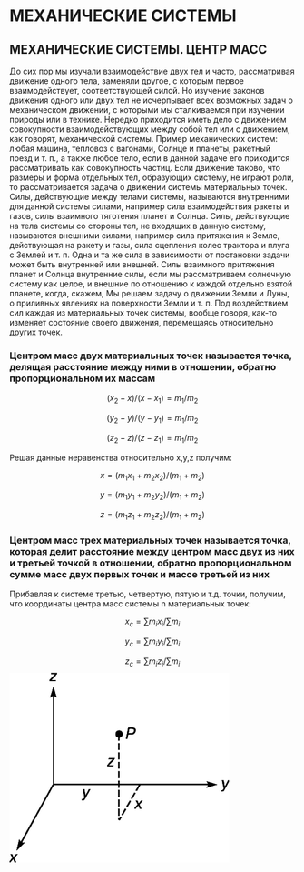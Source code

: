 # __МЕХАНИЧЕСКИЕ СИСТЕМЫ__

## __МЕХАНИЧЕСКИЕ СИСТЕМЫ. ЦЕНТР МАСС__

До сих пор мы изучали взаимодействие двух тел и часто, рассматривая движение одного тела, заменяли другое, с которым первое взаимодействует, соответствующей силой. Но изучение законов
движения одного или двух тел не исчерпывает всех возможных задач о механическом движении, с которыми мы сталкиваемся при изучении природы или в технике. Нередко приходится иметь дело
с движением совокупности взаимодействующих между собой тел или с движением, как говорят, механической системы. Пример механических систем: любая машина, тепловоз с вагонами, Солнце
и планеты, ракетный поезд и т. п., а также любое тело, если в данной задаче его приходится рассматривать как совокупность частиц.
Если движение таково, что размеры и форма отдельных тел, образующих систему, не играют роли, то рассматривается задача о
движении системы материальных точек. Силы, действующие между телами системы, называются внутренними для данной системы силами, например сила взаимодействия ракеты и газов, силы взаимного тяготения планет и Солнца.
Силы, действующие на тела системы со стороны тел, не входящих в данную систему, называются внешними силами, например
сила притяжения к Земле, действующая на ракету и газы, сила сцепления колес трактора и плуга с Землей и т. п. Одна и та же сила в
зависимости от постановки задачи может быть внутренней или внешней. Силы взаимного притяжения планет и Солнца внутренние силы, если мы рассматриваем солнечную систему как целое, и внешние по отношению к каждой отдельно взятой планете, когда, скажем,
Мы решаем задачу о движении Земли и Луны, о приливных явлениях на поверхности Земли и т. п. Под воздействием сил каждая из материальных точек системы,
вообще говоря, как-то изменяет состояние своего движения, перемещаясь относительно других точек.


### __Центром масс двух материальных точек называется точка, делящая расстояние между ними в отношении, обратно пропорциональном их массам__

$$ (x_{2}-x)/(x-x_{1})=m_{1}/m_{2} $$

$$ (y_{2}-y)/(y-y_{1})=m_{1}/m_{2} $$

$$ (z_{2}-z)/(z-z_{1})=m_{1}/m_{2} $$

Решая данные неравенства относительно x,y,z получим:

$$ x=(m_{1}x_{1}+m_{2}x_{2})/(m_{1}+m_{2}) $$

$$ y=(m_{1}y_{1}+m_{2}y_{2})/(m_{1}+m_{2}) $$

$$ z=(m_{1}z_{1}+m_{2}z_{2})/(m_{1}+m_{2}) $$

### __Центром масс трех материальных точек называется точка, которая делит расстояние между центром масс двух из них и третьей точкой в отношении, обратно пропорциональном сумме масс двух первых точек и массе третьей из них__

Прибавляя к системе третью, четвертую, пятую и т.д. точки, получим, что координаты центра масс системы n материальных точек: 

 $$ x_{c}= \sum m_ix_i/\sum m_i $$ 

 $$ y_{c}= \sum m_iy_i/\sum m_i $$ 

 $$ z_{c}= \sum m_iz_i/\sum m_i $$ 
![](ima/МС.gif)